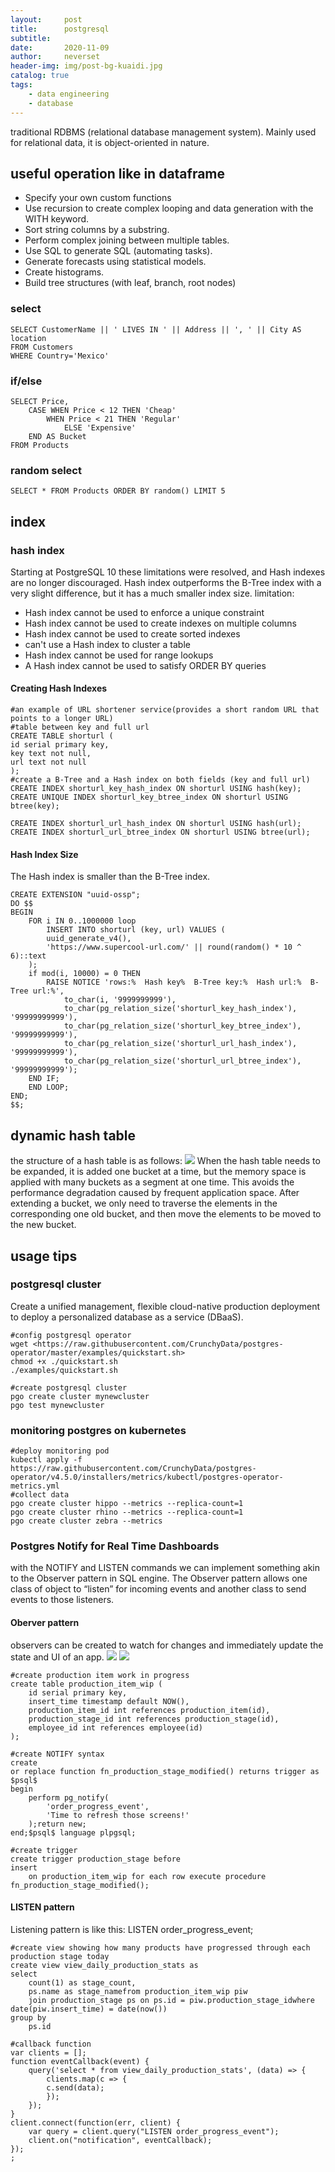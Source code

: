 ```yaml
---
layout:     post
title:      postgresql
subtitle:   
date:       2020-11-09
author:     neverset
header-img: img/post-bg-kuaidi.jpg
catalog: true
tags:
    - data engineering
    - database
---
```


traditional RDBMS (relational database management system). Mainly used for relational data, it is object-oriented in nature.
## useful operation like in dataframe

* Specify your own custom functions
* Use recursion to create complex looping and data generation with the WITH keyword.
* Sort string columns by a substring.
* Perform complex joining between multiple tables.
* Use SQL to generate SQL (automating tasks).
* Generate forecasts using statistical models.
* Create histograms.
* Build tree structures (with leaf, branch, root nodes)

### select

    SELECT CustomerName || ' LIVES IN ' || Address || ', ' || City AS location
    FROM Customers
    WHERE Country='Mexico'

### if/else

    SELECT Price,
        CASE WHEN Price < 12 THEN 'Cheap'
            WHEN Price < 21 THEN 'Regular'
                ELSE 'Expensive'
        END AS Bucket
    FROM Products

### random select

    SELECT * FROM Products ORDER BY random() LIMIT 5

## index

### hash index
Starting at PostgreSQL 10 these limitations were resolved, and Hash indexes are no longer discouraged.
Hash index outperforms the B-Tree index with a very slight difference, but it has a much smaller index size.
limitation:
* Hash index cannot be used to enforce a unique constraint
* Hash index cannot be used to create indexes on multiple columns
* Hash index cannot be used to create sorted indexes
* can't use a Hash index to cluster a table
* Hash index cannot be used for range lookups
* A Hash index cannot be used to satisfy ORDER BY queries

#### Creating Hash Indexes

    #an example of URL shortener service(provides a short random URL that points to a longer URL) 
    #table between key and full url
    CREATE TABLE shorturl (
    id serial primary key,
    key text not null,
    url text not null
    );
    #create a B-Tree and a Hash index on both fields (key and full url)
    CREATE INDEX shorturl_key_hash_index ON shorturl USING hash(key);
    CREATE UNIQUE INDEX shorturl_key_btree_index ON shorturl USING btree(key);

    CREATE INDEX shorturl_url_hash_index ON shorturl USING hash(url);
    CREATE INDEX shorturl_url_btree_index ON shorturl USING btree(url);

#### Hash Index Size
The Hash index is smaller than the B-Tree index.

    CREATE EXTENSION "uuid-ossp";
    DO $$
    BEGIN
        FOR i IN 0..1000000 loop
            INSERT INTO shorturl (key, url) VALUES (
            uuid_generate_v4(),
            'https://www.supercool-url.com/' || round(random() * 10 ^ 6)::text
        );
        if mod(i, 10000) = 0 THEN
            RAISE NOTICE 'rows:%  Hash key%  B-Tree key:%  Hash url:%  B-Tree url:%',
                to_char(i, '9999999999'),
                to_char(pg_relation_size('shorturl_key_hash_index'), '99999999999'),
                to_char(pg_relation_size('shorturl_key_btree_index'), '99999999999'),
                to_char(pg_relation_size('shorturl_url_hash_index'), '99999999999'),
                to_char(pg_relation_size('shorturl_url_btree_index'), '99999999999');
        END IF;
        END LOOP;
    END;
    $$;

## dynamic hash table
the structure of a hash table is as follows:
![](https://raw.githubusercontent.com/neverset123/cloudimg/master/Img20210226004822.png)
When the hash table needs to be expanded, it is added one bucket at a time, but the memory space is applied with many buckets as a segment at one time. This avoids the performance degradation caused by frequent application space. After extending a bucket, we only need to traverse the elements in the corresponding one old bucket, and then move the elements to be moved to the new bucket.


## usage tips
### postgresql cluster
Create a unified management, flexible cloud-native production deployment to deploy a personalized database as a service (DBaaS).

    #config postgresql operator
    wget <https://raw.githubusercontent.com/CrunchyData/postgres-operator/master/examples/quickstart.sh>
    chmod +x ./quickstart.sh
    ./examples/quickstart.sh

    #create postgresql cluster
    pgo create cluster mynewcluster
    pgo test mynewcluster

### monitoring postgres on kubernetes

    #deploy monitoring pod
    kubectl apply -f https://raw.githubusercontent.com/CrunchyData/postgres-operator/v4.5.0/installers/metrics/kubectl/postgres-operator-metrics.yml
    #collect data
    pgo create cluster hippo --metrics --replica-count=1
    pgo create cluster rhino --metrics --replica-count=1
    pgo create cluster zebra --metrics

### Postgres Notify for Real Time Dashboards
with the NOTIFY and LISTEN commands we can implement something akin to the Observer pattern in SQL engine. The Observer pattern allows one class of object to “listen” for incoming events and another class to send events to those listeners. 
#### Oberver pattern
observers can be created to watch for changes and immediately update the state and UI of an app.
![](https://raw.githubusercontent.com/neverset123/cloudimg/master/Img20210306003853.png)
![](https://raw.githubusercontent.com/neverset123/cloudimg/master/Img20210306004520.png)

    #create production item work in progress
    create table production_item_wip (  
        id serial primary key,  
        insert_time timestamp default NOW(),  
        production_item_id int references production_item(id),  
        production_stage_id int references production_stage(id),  
        employee_id int references employee(id)  
    ); 

    #create NOTIFY syntax
    create
    or replace function fn_production_stage_modified() returns trigger as $psql$
    begin
        perform pg_notify(
            'order_progress_event',
            'Time to refresh those screens!'
        );return new;
    end;$psql$ language plpgsql;

    #create trigger 
    create trigger production_stage before
    insert
        on production_item_wip for each row execute procedure fn_production_stage_modified();

#### LISTEN pattern
Listening pattern is like this: LISTEN order_progress_event;

    #create view showing how many products have progressed through each production stage today
    create view view_daily_production_stats as
    select
        count(1) as stage_count,
        ps.name as stage_namefrom production_item_wip piw
        join production_stage ps on ps.id = piw.production_stage_idwhere date(piw.insert_time) = date(now())
    group by
        ps.id
    
    #callback function
    var clients = [];
    function eventCallback(event) {
        query('select * from view_daily_production_stats', (data) => {
            clients.map(c => {
            c.send(data);
            });
        });
    }
    client.connect(function(err, client) {
        var query = client.query("LISTEN order_progress_event");
        client.on("notification", eventCallback);
    });
    ;

